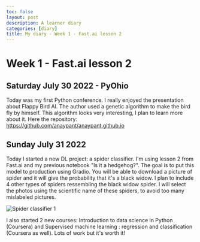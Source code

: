 ```yaml
---
toc: false
layout: post
description: A learner diary
categories: [diary]
title: My diary - Week 1 - Fast.ai lesson 2
---
```

# Week 1 - Fast.ai lesson 2

## Saturday July 30 2022 - PyOhio

Today was my first Python conference. I really enjoyed the presentation about Flappy Bird AI. The author used a genetic algorithm to make the bird fly by himself. This algorithm looks very interesting, I plan to learn more about it.
Here the repository: https://github.com/anaypant/anaypant.github.io

## Sunday July 31 2022

Today I started a new DL project: a spider classifier. I'm using lesson 2 from Fast.ai and my previous notebook "Is it a hedgehog?".
The goal is to put this model to production using Gradio. You will be able to download a picture of spider and it will give the probability
that it's a black widow. I plan to include 4 other types of spiders ressembling the black widow spider. I will select the photos using the scientific name
of these spiders, to avoid too many mislabeled pictures. 

![Spider classifier 1](https://user-images.githubusercontent.com/87048479/182048581-7a6c4789-2aac-4128-bd83-ad22d90e55c4.png)

I also started 2 new courses: Introduction to data science in Python (Coursera) and Supervised machine learning : regression and classification (Coursera as well).
Lots of work but it's worth it!
